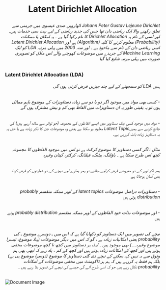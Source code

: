# <p align="center">Latent Dirichlet Allocation</p>
###### <div dir="rtl">Johann Peter Gustav Lejeune Dirichlet   اٹھارویں صدی عیسوی میں جرمنی سے تعلق رکھنے والا ایک ریاضی دان تھا جس کی جدید ریاضی کے لیے بہت سی  خدمات ہیں۔ اور اسی کے نام پہ   Dirichlet Allocation   کا نام رکھا گیا ہے ۔ یہ امکان یا ممکنات (Probability) معلوم کرنے کا کلیہ (Algorithm) ہے  اور  Latent Dirichlet Allocation اسی ریاضی دان کے نام  سے ماخوذ ہے ۔ اور سنہ 2003 میں پہلی مرتبہ LDA  کو ایک Machine Learning کے جریدے میں  موضوعات کھوجنے والے اس ماڈل کو  تصویری صورت میں پہلی مرتبہ شایع کیا گیا</div>

### Latent Dirichlet Allocation (LDA) 
###### <div dir="rtl">ہمیں LDA  کو سمجھنے کے لیے چند چیزیں فرض کرنی ہوں گی</div>
###### <div dir="rtl">-	کسی بھی مواد میں موجود اگر دو یا دو سے زیادہ دستاویزات  کے موضوع باہم مماثل ہوں تو یہ یقینی طور پہ ان دستاویزات میں الفاظ بھی کم و بیش مشترک ہوں گے</div>
###### <div dir="rtl">-	مواد میں موجود کسی ایک دستاویز میں ایسے الفاظوں کے مجموعہ (جو تواتر سے ساتھ آرہے ہیں) کی جانچ کرنے سے ہمیںLatent Topic معلوم ہو سکتا ہے یعنی وہ موضوعات جن کا ذکر زیادہ ہے یا جن پہ یہ دستاویز زیادہ بات کررہی ہے۔</div>
###### <div dir="rtl">مثال :  اگر کسی دستاویز کا موضوع کرکٹ ہے تو اس میں موجود الفاظوں کا مجموعہ کچھ اس طرح سکتا ہے ۔ باؤلنگ، بیٹنگ، فیلڈنگ، کرکٹر، کپتان وغیرہ</div>
###### <div dir="rtl"></div>
###### <div dir="rtl">پھر اگر اوپر کے دو مفروضے فرض کرلیے جائیں تو پھر ہمارے لیے نیچے کی دو عبارتوں کو فرض کرنا بھی آسان ہوجاتا ہے </div>
###### <div dir="rtl">-	دستاویزات دراصل موضوعات latent topics  کے اوپر ممکنہ منقسم  probably distribution ہوتی ہیں</div>
###### <div dir="rtl">-	اور موضوعات بذات خود الفاظوں کے اوپر ممکنہ منقسم  probably distribution  ہوتے ہیں</div>
###### <div dir="rtl"></div>
###### <div dir="rtl">نیچے کی تصویر میں ایک دستاویز کو دکھایا گیا ہے کہ اس میں ـ دوسرے موضوع ـ کی    probability   یعنی امکانیات زیادہ ہے ، گو کہ اس میں دیگر موضوعات (پہلا موضوع، تیسرا موضوع وغیرہ۔۔۔) بھی موجود ہیں ۔ لہذہ ہر دستاویز میں کچھ نا کچھ موضوعات مخفی ہوتے ہیں اور کچھ کے امکانات زیادہ ہوتے ہیں اور کچھ کے کم ۔ یاد رہے کہ ابھی بھی ہم وثوق سے یہ نہیں کہہ سکتے کے نیچے دی گئی دستاویز کا موضوع (دوسرا موضوع ہی ہے) بلکہ ہم فقط یہ کررہے ہیں کہ ہم ہر ڈاکومنٹ میں مخفی موضوعات کے امکانات probability نکال رہے ہیں جو کہ اسی طرح آئے گی جیسے کی نیچے کی تصویر بتا رہے ہیں ۔</div>
###### <div dir="rtl"></div>

![Document Image](../../data/pic_1.png)

